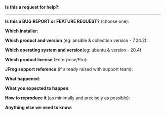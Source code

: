 <!-- Thanks for filing an issue! Before hitting the button, please answer these questions. 
It's helpful to search the existing GitHub issues first. It's likely that another user 
has already reported the issue you're facing, or it's a known issue that we're already aware of-->

**Is this a request for help?**:

---

**Is this a BUG REPORT or FEATURE REQUEST?** (choose one):

<!--
If this is a BUG REPORT, please:
  - Fill in as much of the template below as you can.  If you leave out
    information, we can't help you as well.

If this is a FEATURE REQUEST, please:
  - Describe *in detail* the feature/behavior/change you'd like to see.

In both cases, be ready for followup questions, and please respond in a timely
manner.  If we can't reproduce a bug or think a feature already exists, we
might close your issue.  If we're wrong, PLEASE feel free to reopen it and
explain why.
-->


**Which installer**:


**Which product and version** (eg: ansible & collection version - 7.24.2):


**Which operating system and version**(eg: ubuntu & version - 20.4):


**Which product license** (Enterprise/Pro):


**JFrog support reference** (if already raised with support team): 


**What happened**:


**What you expected to happen**:


**How to reproduce it** (as minimally and precisely as possible):


**Anything else we need to know**:
